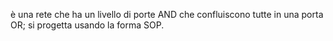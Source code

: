 è una rete che ha un livello di porte AND che confluiscono tutte in una porta OR; si progetta usando la forma SOP.